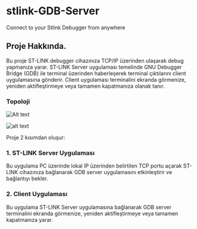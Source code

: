 # stlink-GDB-Server
Connect to your Stlink Debugger from anywhere

## Proje Hakkında.

Bu proje ST-LINK debugger cihazınıza TCP/IP üzerinden ulaşarak debug yapmanıza yarar.   ST-LINK  Server uygulaması temelinde GNU Debugger Bridge (GDB) ile terminal üzerinden haberleşerek terminal çıktılarını client uygulamasına gönderir. Client uygulaması  terminalini ekranda görmenize, yeniden aktifleştirmeye veya tamamen kapatmanıza olanak tanır.

### Topoloji
![Alt text](https://i.hizliresim.com/715vw2p.png "a title")

![alt text](https://github.com/mcansiz/stlink-GDB-Server/blob/main/topoloji.jpg?raw=true)
 
Proje 2 kısımdan oluşur:
### 1.  ST-LINK Server Uygulaması
Bu uygulama PC üzerinde lokal IP üzerinden belirtilen TCP portu açarak ST-LINK cihazınıza bağlanarak GDB server uygulamasını etkinleştirir ve bağlantıyı bekler.

### 2.  Client Uygulaması
Bu uygulama ST-LINK Server uygulamasına bağlanarak GDB server terminalini ekranda görmenize, yeniden aktifleştirmeye veya tamamen kapatmanıza yarar.
